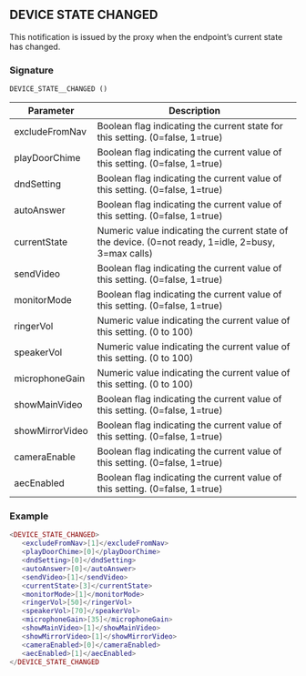 ## DEVICE STATE CHANGED

This notification is issued by the proxy when the endpoint’s current state has changed.

### Signature

`DEVICE_STATE__CHANGED ()`


| Parameter | Description |
| --- | --- |
|excludeFromNav | Boolean flag indicating the current state for this setting. (0=false, 1=true) |
| playDoorChime | Boolean flag indicating the current value of this setting. (0=false, 1=true) |
| dndSetting | Boolean flag indicating the current value of this setting. (0=false, 1=true) |
| autoAnswer | Boolean flag indicating the current value of this setting. (0=false, 1=true) |
| currentState | Numeric value indicating the current state of the device. (0=not ready, 1=idle, 2=busy, 3=max calls) |
| sendVideo | Boolean flag indicating the current value of this setting. (0=false, 1=true) |
| monitorMode | Boolean flag indicating the current value of this setting. (0=false, 1=true) |
| ringerVol | Numeric value indicating the current value of this setting. (0 to 100) |
| speakerVol | Numeric value indicating the current value of this setting. (0 to 100) |
| microphoneGain | Numeric value indicating the current value of this setting. (0 to 100) |
| showMainVideo | Boolean flag indicating the current value of this setting. (0=false, 1=true) |
| showMirrorVideo | Boolean flag indicating the current value of this setting. (0=false, 1=true) |
| cameraEnable | Boolean flag indicating the current value of this setting. (0=false, 1=true) |
| aecEnabled | Boolean flag indicating the current value of this setting. (0=false, 1=true) |


### Example

```lua
<DEVICE_STATE_CHANGED>
   <excludeFromNav>[1]</excludeFromNav>
   <playDoorChime>[0]</playDoorChime>
   <dndSetting>[0]</dndSetting>
   <autoAnswer>[0]</autoAnswer>
   <sendVideo>[1]</sendVideo>
   <currentState>[3]</currentState>
   <monitorMode>[1]</monitorMode>
   <ringerVol>[50]</ringerVol>
   <speakerVol>[70]</speakerVol>
   <microphoneGain>[35]</microphoneGain>
   <showMainVideo>[1]</showMainVideo>
   <showMirrorVideo>[1]</showMirrorVideo>
   <cameraEnabled>[0]</cameraEnabled>
   <aecEnabled>[1]</aecEnabled>
</DEVICE_STATE_CHANGED
```
